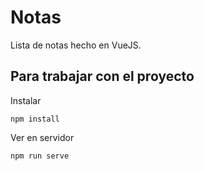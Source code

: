 # Notas

Lista de notas hecho en VueJS.

## Para trabajar con el proyecto
Instalar
```
npm install
```
Ver en servidor
```
npm run serve
```
